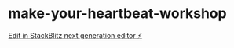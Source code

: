 # make-your-heartbeat-workshop

[Edit in StackBlitz next generation editor ⚡️](https://stackblitz.com/~/github.com/j-fan/make-your-heartbeat-workshop)